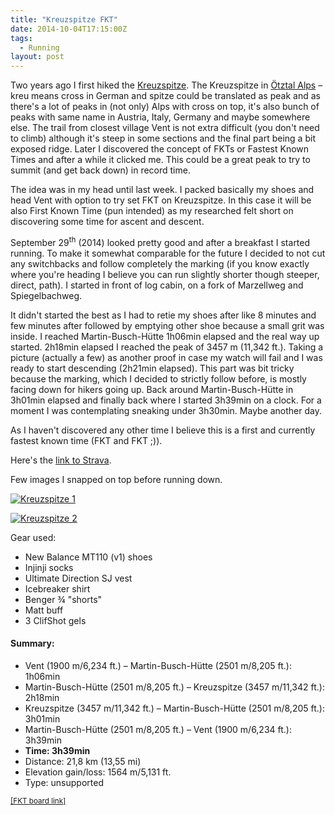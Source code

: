 ```yaml
---
title: "Kreuzspitze FKT"
date: 2014-10-04T17:15:00Z
tags:
  - Running
layout: post
---
```

Two years ago I first hiked the [Kreuzspitze][3]. The Kreuzspitze in [Ötztal Alps][2] – kreu means cross in German and spitze could be translated as peak and as there's a lot of peaks in (not only) Alps with cross on top, it's also bunch of peaks with same name in Austria, Italy, Germany and maybe somewhere else. The trail from closest village Vent is not extra difficult (you don't need to climb) although it's steep in some sections and the final part being a bit exposed ridge. Later I discovered the concept of FKTs or Fastest Known Times and after a while it clicked me. This could be a great peak to try to summit (and get back down) in record time.

<!-- excerpt -->

The idea was in my head until last week. I packed basically my shoes and head Vent with option to try set FKT on Kreuzspitze. In this case it will be also First Known Time (pun intended) as my researched felt short on discovering some time for ascent and descent.

September 29<sup>th</sup> (2014) looked pretty good and after a breakfast I started running. To make it somewhat comparable for the future I decided to not cut any switchbacks and follow completely the marking (if you know exactly where you're heading I believe you can run slightly shorter though steeper, direct, path). I started in front of log cabin, on a fork of Marzellweg and Spiegelbachweg.

It didn't started the best as I had to retie my shoes after like 8 minutes and few minutes after followed by emptying other shoe because a small grit was inside. I reached Martin-Busch-Hütte 1h06min elapsed and the real way up started. 2h18min elapsed I reached the peak of 3457 m (11,342 ft.). Taking a picture (actually a few) as another proof in case my watch will fail and I was ready to start descending (2h21min elapsed). This part was bit tricky because the marking, which I decided to strictly follow before, is mostly facing down for hikers going up. Back around Martin-Busch-Hütte in 3h01min elapsed and finally back where I started 3h39min on a clock. For a moment I was contemplating sneaking under 3h30min. Maybe another day.

As I haven't discovered any other time I believe this is a first and currently fastest known time (FKT and FKT ;)).

Here's the [link to Strava][1].

Few images I snapped on top before running down.

[![Kreuzspitze 1](/i/233479/001_thumb.jpg)](/i/233479/001.jpg)

[![Kreuzspitze 2](/i/233479/002_thumb.jpg)](/i/233479/002.jpg)

Gear used:

* New Balance MT110 (v1) shoes
* Injinji socks
* Ultimate Direction SJ vest
* Icebreaker shirt
* Benger &frac34; "shorts"
* Matt buff
* 3 ClifShot gels

#### Summary:

* Vent (1900 m/6,234 ft.) – Martin-Busch-Hütte (2501 m/8,205 ft.): 1h06min
* Martin-Busch-Hütte (2501 m/8,205 ft.) – Kreuzspitze (3457 m/11,342 ft.): 2h18min
* Kreuzspitze (3457 m/11,342 ft.) – Martin-Busch-Hütte (2501 m/8,205 ft.): 3h01min
* Martin-Busch-Hütte (2501 m/8,205 ft.) – Vent (1900 m/6,234 ft.): 3h39min
* **Time: 3h39min**
* Distance: 21,8 km (13,55 mi)
* Elevation gain/loss: 1564 m/5,131 ft.
* Type: unsupported

<small>[[FKT board link]][4]</small>

[1]: http://www.strava.com/activities/202580553
[2]: http://en.wikipedia.org/wiki/%C3%96tztal_Alps
[3]: https://www.google.cz/maps/@46.816389,10.870278,14z/data=!5m1!1e4?hl=en
[4]: http://fastestknowntime.proboards.com/thread/592/kreuzspitze-austria